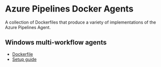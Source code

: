 # Azure Pipelines Docker Agents
A collection of Dockerfiles that produce a variety of implementations of the Azure Pipelines Agent.

## Windows multi-workflow agents

* [Dockerfile](src/build-agent/windows/Dockerfile)
* [Setup guide](https://headleysj.medium.com/maximising-ci-capacity-in-azure-devops-pipelines-with-self-hosted-docker-agents-for-multiple-ae80b9b25074)
